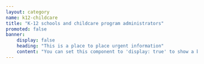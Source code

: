 ```yaml
---
layout: category
name: k12-childcare
title: "K-12 schools and childcare program administrators"
promoted: false
banner:
    display: false
    heading: "This is a place to place urgent information"
    content: "You can set this component to 'display: true' to show a banner at the top of the page."
---
```

